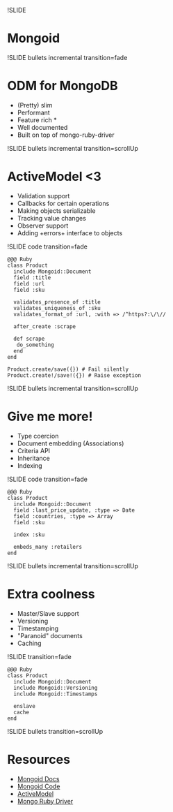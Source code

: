 !SLIDE
# Mongoid

!SLIDE bullets incremental transition=fade
# ODM for MongoDB

* (Pretty) slim
* Performant
* Feature rich *
* Well documented
* Built on top of mongo-ruby-driver

!SLIDE bullets incremental transition=scrollUp
# ActiveModel <3

* Validation support
* Callbacks for certain operations
* Making objects serializable
* Tracking value changes
* Observer support
* Adding +errors+ interface to objects

!SLIDE code transition=fade

	@@@ Ruby
	class Product 
	  include Mongoid::Document
	  field :title
	  field :url
	  field :sku
	
	  validates_presence_of :title
	  validates_uniqueness_of :sku
	  validates_format_of :url, :with => /^https?:\/\//
	
	  after_create :scrape
	
	  def scrape
	   do_something
	  end
	end

	Product.create/save({}) # Fail silently
	Product.create!/save!({}) # Raise exception

!SLIDE bullets incremental transition=scrollUp
# Give me more!

* Type coercion
* Document embedding (Associations)
* Criteria API
* Inheritance
* Indexing

!SLIDE code transition=fade

	@@@ Ruby
	class Product
	  include Mongoid::Document
	  field :last_price_update, :type => Date
	  field :countries, :type => Array
	  field :sku
	
	  index :sku
	
	  embeds_many :retailers
	end

!SLIDE bullets incremental transition=scrollUp
# Extra coolness

* Master/Slave support
* Versioning
* Timestamping
* "Paranoid" documents
* Caching

!SLIDE transition=fade

	@@@ Ruby
	class Product
	  include Mongoid::Document
	  include Mongoid::Versioning
	  include Mongoid::Timestamps
	  
	  enslave
	  cache
	end

!SLIDE bullets transition=scrollUp
# Resources

* [Mongoid Docs](http://mongoid.org/docs/installation/)
* [Mongoid Code](https://github.com/mongoid/mongoid)
* [ActiveModel](https://github.com/rails/rails/tree/master/activemodel)
* [Mongo Ruby Driver](https://github.com/mongodb/mongo-ruby-driver)


